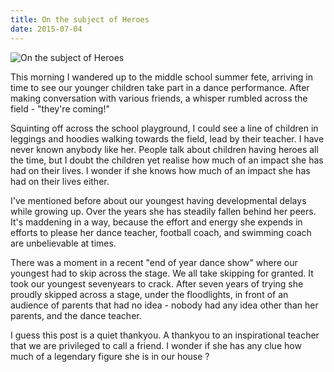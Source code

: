 ```yaml
---
title: On the subject of Heroes
date: 2015-07-04
---
```


![On the subject of Heroes](https://source.unsplash.com/7QCBakMyDCE/1600x900)

This morning I wandered up to the middle school summer fete, arriving in time to see our younger children take part in a dance performance. After making conversation with various friends, a whisper rumbled across the field - "they're coming!"

Squinting off across the school playground, I could see a line of children in leggings and hoodies walking towards the field, lead by their teacher. I have never known anybody like her. People talk about children having heroes all the time, but I doubt the children yet realise how much of an impact she has had on their lives. I wonder if she knows how much of an impact she has had on their lives either.

I've mentioned before about our youngest having developmental delays while growing up. Over the years she has steadily fallen behind her peers. It's maddening in a way, because the effort and energy she expends in efforts to please her dance teacher, football coach, and swimming coach are unbelievable at times.

There was a moment in a recent "end of year dance show" where our youngest had to skip across the stage. We all take skipping for granted. It took our youngest sevenyears to crack. After seven years of trying she proudly skipped across a stage, under the floodlights, in front of an audience of parents that had no idea - nobody had any idea other than her parents, and the dance teacher.

I guess this post is a quiet thankyou. A thankyou to an inspirational teacher that we are privileged to call a friend. I wonder if she has any clue how much of a legendary figure she is in our house ?